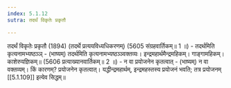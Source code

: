 ```yaml
---
index: 5.1.12
sutra: तदर्थं विकृतेः प्रकृतौ

---
```

 तदर्थं विकृतेः प्रकृतौ (1894) (तदर्थे प्रत्ययविध्यधिकरणम्) (5605 संग्रहवार्तिकम्॥ 1 ॥) - तदर्थमिति कृत्यनामभ्यष्ठञ्ञ् - (भाष्यम्) तदर्थमिति कृत्यनामभ्यष्ठञ्ञ्वक्तव्यः। इन्द्रमहार्थमैन्द्रमहिकम्। गाङ्गामहिकम्। काशेरुयज्ञिकम्॥ (5606 प्रत्याख्यानवार्तिकम्॥ 2 ॥) - न वा प्रयोजनेन कृतत्वात् - (भाष्यम्) न वा वक्तव्यम्। किं कारणम्? प्रयोजनेन कृतत्वात्। यद्धीन्द्रमहार्थम्, इन्द्रमहस्तस्य प्रयोजनं भवति; तत्र प्रयोजनम् [[5.1.109]] इत्येव सिद्धम्॥ 